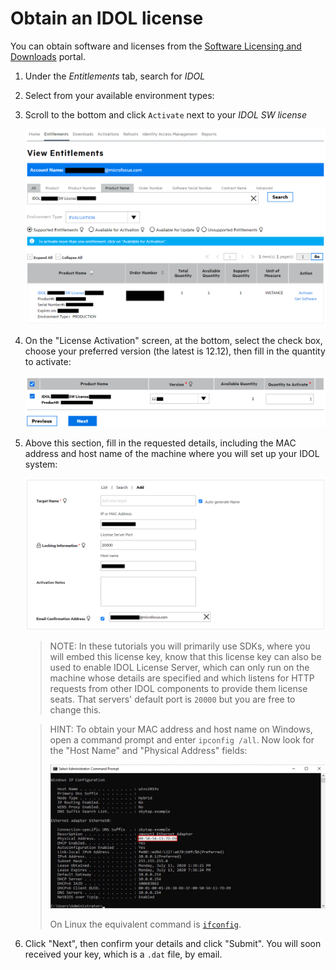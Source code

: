 # Obtain an IDOL license

You can obtain software and licenses from the [Software Licensing and Downloads](https://sld.microfocus.com/mysoftware/index) portal.

1. Under the *Entitlements* tab, search for *IDOL*
1. Select from your available environment types:
1. Scroll to the bottom and click `Activate` next to your *IDOL SW license*

    ![get-license](./figs/get-license.png)
 
1. On the "License Activation" screen, at the bottom, select the check box, choose your preferred version (the latest is 12.12), then fill in the quantity to activate:

   ![eSoftware-selectLicense](./figs/eSoftware-selectLicense.png)

1. Above this section, fill in the requested details, including the MAC address and host name of the machine where you will set up your IDOL system:

   ![eSoftware-configureLicense](./figs/eSoftware-configureLicense.png)

    > NOTE: In these tutorials you will primarily use SDKs, where you will embed this license key, know that this license key can also be used to enable IDOL License Server, which can only run on the machine whose details are specified and which listens for HTTP requests from other IDOL components to provide them license seats.  That servers' default port is `20000` but you are free to change this.

    > HINT: To obtain your MAC address and host name on Windows, open a command prompt and enter `ipconfig /all`.  Now look for the "Host Name" and "Physical Address" fields:
    >
    > ![ipconfig](./figs/ipconfig.png)
    >
    > On Linux the equivalent command is [`ifconfig`](https://man.openbsd.org/ifconfig.8).

1. Click "Next", then confirm your details and click "Submit".  You will soon received your key, which is a `.dat` file, by email.
